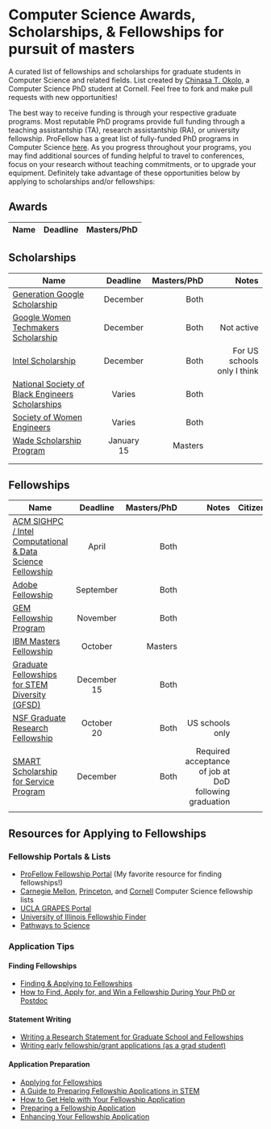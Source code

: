 # Computer Science Awards, Scholarships, & Fellowships for pursuit of masters
A curated list of fellowships and scholarships for graduate students in Computer Science and related fields. List created by [Chinasa T. Okolo](http://www.chinasaokolo.com), a Computer Science PhD student at Cornell. Feel free to fork and make pull requests with new opportunities!

The best way to receive funding is through your respective graduate programs. Most reputable PhD programs provide full funding through a teaching assistantship (TA), research assistantship (RA), or university fellowship. ProFellow has a great list of fully-funded PhD programs in Computer Science [here](https://www.profellow.com/fellowships/fully-funded-phd-programs-in-computer-science/). As you progress throughout your programs, you may find additional sources of funding helpful to travel to conferences, focus on your research without teaching commitments, or to upgrade your equipment. Definitely take advantage of these opportunities below by applying to scholarships and/or fellowships:


## Awards
| Name          | Deadline      | Masters/PhD  |
| ------------- |:-------------:| ------------:|

## Scholarships
| Name          | Deadline      | Masters/PhD  | Notes |
| ------------- |:-------------:| ------------:| ------------:|
| [Generation Google Scholarship](https://buildyourfuture.withgoogle.com/scholarships/generation-google-scholarship/#!?detail-content-tabby_activeEl=overview) | December | Both |
| [Google Women Techmakers Scholarship](https://www.womentechmakers.com/scholars) | December | Both | Not active |
| [Intel Scholarship](https://www.intel.com/content/www/us/en/diversity/scholars-program-scholarships.html) | December | Both | For US schools only I think |
| [National Society of Black Engineers Scholarships](https://www.nsbe.org/Collegiate/Education/Scholarships) | Varies | Both |
| [Society of Women Engineers](https://swe.org/scholarships/) | Varies | Both|
| [Wade Scholarship Program](https://wadescholarship.org/) | January 15 | Masters|
| |  |  |
| |  |  | 


## Fellowships 
| Name          | Deadline      | Masters/PhD  | Notes | Citizenship  | Nomination   |
| ------------- |:-------------:| ------------:| ------------:| ------------:| ------------:|
| [ACM SIGHPC / Intel Computational & Data Science Fellowship](https://www.sighpc.org/fellowships) | April | Both |  |  |
| [Adobe Fellowship](https://research.adobe.com/fellowship/) | September | Both |  |  |
| [GEM Fellowship Program](http://www.gemfellowship.org/) | November | Both |  |  |
| [IBM Masters Fellowship](https://www.research.ibm.com/university/awards/masters_fellowship.html) | October | Masters |  |  |
| [Graduate Fellowships for STEM Diversity (GFSD)](https://stemfellowships.org/)| December 15 | Both |  |  |
| [NSF Graduate Research Fellowship](https://www.nsfgrfp.org/) | October 20 | Both | US schools only |  |
| [SMART Scholarship for Service Program](https://www.smartscholarship.org/smart?id=kb_article&sys_id=33b85cb7db754300b67330ca7c961911) | December | Both | Required acceptance of job at DoD following graduation |  |
|               |               |              |               |              |

## Resources for Applying to Fellowships

### Fellowship Portals & Lists
* [ProFellow Fellowship Portal](https://www.profellow.com) (My favorite resource for finding fellowships!)
* [Carnegie Mellon](https://www.cs.cmu.edu/~gradfellowships/), [Princeton](https://www.cs.princeton.edu/grad/current-student-resources), and [Cornell](https://www.cs.cornell.edu/phd/current-students/fellowship-opportunities) Computer Science fellowship lists
* [UCLA GRAPES Portal](https://grad.ucla.edu/funding/)
* [University of Illinois Fellowship Finder](https://apps.grad.illinois.edu/fellowship-finder/)
* [Pathways to Science](https://www.pathwaystoscience.org/grad.aspx)

### Application Tips

#### Finding Fellowships
* [Finding & Applying to Fellowships](https://www.gograd.org/financial-aid/scholarships/fellowships/)
* [How to Find, Apply for, and Win a Fellowship During Your PhD or Postdoc](http://pfforphds.com/fellowship-application/)

#### Statement Writing
* [Writing a Research Statement for Graduate School and Fellowships](https://h2r.cs.brown.edu/writing-a-research-statement-for-graduate-school-and-fellowships/)
* [Writing early fellowship/grant applications (as a grad student)](https://sites.google.com/view/academicwebsite/home/blog)

#### Application Preparation
* [Applying for Fellowships](https://grad.uw.edu/graduate-student-funding/for-students/fellowships/applying-for-fellowships/)
* [A Guide to Preparing Fellowship Applications in STEM](https://grad.illinois.edu/sites/default/files/PDFs/Fellowship-Proposal-Writing-STEM.pdf)
* [How to Get Help with Your Fellowship Application](https://www.profellow.com/tips/how-to-get-help-with-your-fellowship-application/)
* [Preparing a Fellowship Application](https://funding.yale.edu/applying/how-apply)
* [Enhancing Your Fellowship Application](https://pathwaystoscience.org/pdf/EnhancingYourFellowshipApplication.pdf)


